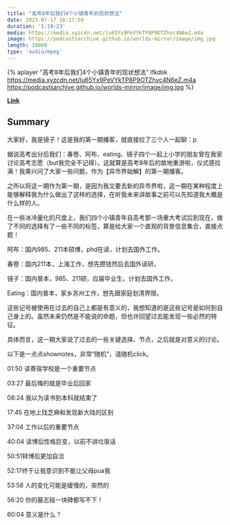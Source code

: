 ```yaml
---
title: "高考8年后我们4个小镇青年的现状想法"
date: 2023-07-17 16:17:59
duration: '1:19:23'
media: https://media.xyzcdn.net/lu65Yx9PeVYkTP8P9OTZhvc4N6eZ.m4a
image: https://podcastsarchive.github.io/worlds-mirror/image/img.jpg
length: 10000
type: 'audio/mpeg'
---
```


{% aplayer "高考8年后我们4个小镇青年的现状想法" lfkdsk  https://media.xyzcdn.net/lu65Yx9PeVYkTP8P9OTZhvc4N6eZ.m4a https://podcastsarchive.github.io/worlds-mirror/image/img.jpg %}

**[Link](https://www.xiaoyuzhoufm.com/episode/64b569b832fb5cf4c9385df0)**

## Summary
<p>大家好，我是镜子！这是我的第一期播客，就直接拉了三个人一起聊：p</p><p>据说高考出分后我们：春卷、阿布、eating、镜子四个一起上小学的朋友曾在我家讨论高考志愿（but我完全不记得）。这就算是高考8年后的故地重游啦，仪式感拉满！我乘兴问了大家一些问题，作为【异市界始解】的第一期播客。</p><p>之所以将这一期作为第一期，是因为我又要去新的异市界啦，这一期在某种程度上能够解释我为什么做出了这样的选择，在听我未来讲故事之前可以先知道我大概是什么样的人。</p><p>在一些冰冷量化的尺度上，我们四个小镇青年自高考那一场重大考试后到现在，做了不同的选择有了一些不同的标签，算是给大家一个直观的背景信息集合，直接点题！</p><p>阿布：国内985、211本硕博，phd在读，计划去国外工作。</p><p>春卷：国内211本，上海工作，想先攒钱然后去国外读研。</p><p>镜子：国内普本，985、211硕，应届毕业生，计划去国外工作。</p><p>Eating：国内普本，家乡苏州工作，想先跟家庭划清界限。</p><p>这些记号被使用在过去的自己上都是有意义的，我想知道的是这些记号是如何到自己身上的。虽然未来仍然是不能说的命题，但也许回望过去能发现一些必然的特征。</p><p>具体而言，这一期大家说了过去的一些关键选择、节点，之后就是对意义的讨论。</p><p>以下是一点点shownotes，非常“随机”，请随机click。</p><p>01:50 读寄宿学校是一个重要节点</p><p>03:27 最后悔的就是毕业后回家</p><p>08:24 我以为读书到本科就结束了</p><p>17:45 在地上找芝麻和发现新大陆的区别</p><p>37:04 工作以后的重要节点</p><p>40:04 读博后性格巨变，以前不讲垃圾话</p><p>50:51转博后更加自洽</p><p>52:17终于让我意识到不能让父母pua我</p><p>53:58 人的变化可能是缓慢的，突然的&nbsp;</p><p>56:20 你的墓志铭一块碑都写不下！</p><p>60:04 意义是什么？</p>
    